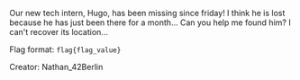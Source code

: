 Our new tech intern, Hugo, has been missing since friday!
I think he is lost because he has just been there for a month...
Can you help me found him? I can't recover its location...

Flag format: `flag{flag_value}` <br />

Creator: Nathan_42Berlin